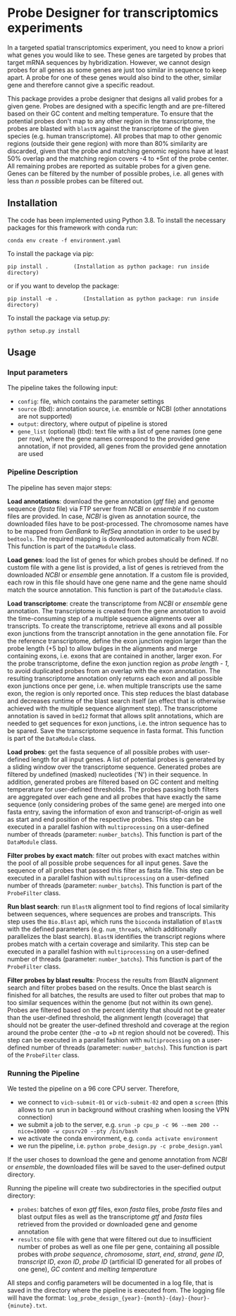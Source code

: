 # Probe Designer for transcriptomics experiments

In a targeted spatial transcriptomics experiment, you need to know a priori what genes you would like to see. These genes are targeted by probes that target mRNA sequences by hybridization. However, we cannot design probes for all genes as some genes are just too similar in sequence to keep apart. A probe for one of these genes would also bind to the other, similar gene and therefore cannot give a specific readout.

This package provides a probe designer that designs all valid probes for a given gene. Probes are designed with a specific length and are pre-filtered based on their GC content and melting temperature. To ensure that the potential probes don't map to any other region in the transcriptome, the probes are blasted with ```blastN``` against the transcriptome of the given species (e.g. human transcriptome). All probes that map to other genomic regions (outside their gene region) with more than 80% similarity are discarded, given that the probe and matching genomic regions have at least 50% overlap and the matching region covers -4 to +5nt of the probe center. All remaining probes are reported as suitable probes for a given gene. Genes can be filtered by the number of possible probes, i.e. all genes with less than *n* possible probes can be filtered out. 

## Installation

The code has been implemented using Python 3.8. To install the necessary packages for this framework with conda run:

```
conda env create -f environment.yaml
```

To install the package via pip:

```
pip install .        (Installation as python package: run inside directory)
``` 
or if you want to develop the package:
```
pip install -e .        (Installation as python package: run inside directory)
``` 

To install the package via setup.py:
```
python setup.py install
```

## Usage

### Input parameters

The pipeline takes the following input:
- ```config```: file, which contains the parameter settings
- ```source``` (tbd): annotation source, i.e. ensmble or NCBI (other annotations are not supported)
- ```output```: directory, where output of pipeline is stored
- ```gene_list``` (optional) (tbd): text file with a list of gene names (one gene per row), where the gene names correspond to the provided gene annotation, if not provided, all genes from the provided gene annotation are used

### Pipeline Description

The pipeline has seven major steps: 

**Load annotations**: download the gene annotation (*gtf* file) and genome sequence (*fasta* file) via FTP server from *NCBI* or *ensemble* if no custom files are provided. In case, *NCBI* is given as annotation source, the downloaded files have to be post-processed. The chromosome names have to be mapped from *GenBank* to *RefSeq* annotation in order to be used by ```bedtools```. The required mapping is downloaded automatically from *NCBI*. This function is part of the ```DataModule``` class. 

**Load genes**: load the list of genes for which probes should be defined. If no custom file with a gene list is provided, a list of genes is retrieved from the downloaded *NCBI* or *ensemble* gene annotation. If a custom file is provided, each row in this file should have one gene name and the gene name should match the source annotation. This function is part of the ```DataModule``` class.

**Load transcriptome**: create the transcriptome from *NCBI* or *ensemble* gene annotation. The transcriptome is created from the gene annotation to avoid the time-consuming step of a multiple sequence alignments over all transcripts. To create the transcriptome, retrieve all exons and all possible exon junctions from the transcript annotation in the gene annotation file. For the reference transcriptome, define the exon junction region larger than the probe length (+5 bp) to allow bulges in the alignments and merge containing exons, i.e. exons that are contained in another, larger exon. For the probe transcriptome, define the exon junction region as *probe length - 1*, to avoid duplicated probes from an overlap with the exon annotation. The resulting transcriptome annotation only returns each exon and all possible exon junctions once per gene, i.e. when multiple transcripts use the same exon, the region is only reported once. This step reduces the blast database and decreases runtime of the blast search itself (an effect that is otherwise achieved with the multiple sequence alignment step). The transcriptome annotation is saved in ```bed12``` format that allows split annotations, which are needed to get sequences for exon junctions, i.e. the intron sequence has to be spared. Save the transcriptome sequence in fasta format. This function is part of the ```DataModule``` class.

**Load probes**: get the fasta sequence of all possible probes with user-defined length for all input genes. A list of potential probes is generated by a sliding window over the transcriptome sequence. Generated probes are filtered by undefined (masked) nucleotides ('N') in their sequence. In addition, generated probes are filtered based on GC content and melting temperature for user-defined thresholds. The probes passing both filters are aggregated over each gene and all probes that have exactly the same sequence (only considering probes of the same gene) are merged into one fasta entry, saving the information of exon and transcript-of-origin as well as start and end position of the respective probes. This step can be executed in a parallel fashion with ```multiprocessing``` on a user-defined number of threads (parameter: ```number_batchs```). This function is part of the ```DataModule``` class.

**Filter probes by exact match**: filter out probes with exact matches within the pool of all possible probe sequences for all input genes. Save the sequence of all probes that passed this filter as fasta file. This step can be executed in a parallel fashion with ```multiprocessing``` on a user-defined number of threads (parameter: ```number_batchs```). This function is part of the ```ProbeFilter``` class.

**Run blast search**: run ```BlastN``` alignment tool to find regions of local similarity between sequences, where sequences are probes and transcripts. This step uses the ```Bio.Blast``` api, which runs the ```bioconda``` installation of ```BlastN``` with the defined parameters (e.g. ```num_threads```, which additionally parallelizes the blast search). ```BlastN``` identifies the transcript regions where probes match with a certain coverage and similarity. This step can be executed in a parallel fashion with ```multiprocessing``` on a user-defined number of threads (parameter: ```number_batchs```). This function is part of the ```ProbeFilter``` class.

**Filter probes by blast results**: Process the results from BlastN alignment search and filter probes based on the results. Once the blast search is finished for all batches, the results are used to filter out probes that map to too similar sequences within the genome (but not within its own gene). Probes are filtered based on the percent identity that should not be greater than the user-defined threshold, the alignment length (coverage) that should not be greater the user-defined threshold and coverage at the region around the probe center (the -*a* to +*b* nt region should not be covered). This step can be executed in a parallel fashion with ```multiprocessing``` on a user-defined number of threads (parameter: ```number_batchs```). This function is part of the ```ProbeFilter``` class.

### Running the Pipeline

We tested the pipeline on a 96 core CPU server. Therefore, 

- we connect to ```vicb-submit-01``` or ```vicb-submit-02``` and open a ```screen``` (this allows to run srun in background without crashing when loosing the VPN connection)
- we submit a job to the server, e.g. ```srun -p cpu_p -c 96 --mem 200 --nice=10000 -w cpusrv20 --pty /bin/bash``` 
- we activate the conda environment, e.g. ```conda activate environment```
- we run the pipeline, i.e. ```python probe_design.py -c probe_design.yaml```

If the user choses to download the gene and genome annotation from *NCBI* or *ensemble*, the downloaded files will be saved to the user-defined output directory.

Running the pipeline will create two subdirectories in the specified output directory:

- ```probes```: batches of exon *gtf* files, exon *fasta* files, probe *fasta* files and blast output files as well as the transcriptome *gtf* and *fasta* files retrieved from the provided or downloaded gene and genome annotation
- ```results```: one file with gene that were filtered out due to insufficient number of probes as well as one file per gene, containing all possible probes with *probe sequence*, *chromosome*, *start*, *end*, *strand*, *gene ID*, *transcript ID*, *exon ID*, *probe ID* (artificial ID generated for all probes of one gene), *GC content* and *melting temperature*

All steps and config parameters will be documented in a log file, that is saved in the directory where the pipeline is executed from. The logging file will have the format: ```log_probe_design_{year}-{month}-{day}-{hour}-{minute}.txt```.
